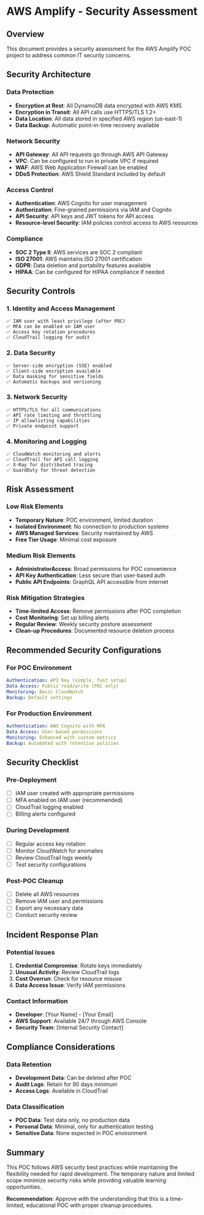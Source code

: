 # AWS Amplify - Security Assessment

## Overview
This document provides a security assessment for the AWS Amplify POC project to address common IT security concerns.

## Security Architecture

### Data Protection
- **Encryption at Rest**: All DynamoDB data encrypted with AWS KMS
- **Encryption in Transit**: All API calls use HTTPS/TLS 1.2+
- **Data Location**: All data stored in specified AWS region (us-east-1)
- **Data Backup**: Automatic point-in-time recovery available

### Network Security
- **API Gateway**: All API requests go through AWS API Gateway
- **VPC**: Can be configured to run in private VPC if required
- **WAF**: AWS Web Application Firewall can be enabled
- **DDoS Protection**: AWS Shield Standard included by default

### Access Control
- **Authentication**: AWS Cognito for user management
- **Authorization**: Fine-grained permissions via IAM and Cognito
- **API Security**: API keys and JWT tokens for API access
- **Resource-level Security**: IAM policies control access to AWS resources

### Compliance
- **SOC 2 Type II**: AWS services are SOC 2 compliant
- **ISO 27001**: AWS maintains ISO 27001 certification
- **GDPR**: Data deletion and portability features available
- **HIPAA**: Can be configured for HIPAA compliance if needed

## Security Controls

### 1. Identity and Access Management
```
✅ IAM user with least privilege (after POC)
✅ MFA can be enabled on IAM user
✅ Access key rotation procedures
✅ CloudTrail logging for audit
```

### 2. Data Security
```
✅ Server-side encryption (SSE) enabled
✅ Client-side encryption available
✅ Data masking for sensitive fields
✅ Automatic backups and versioning
```

### 3. Network Security
```
✅ HTTPS/TLS for all communications
✅ API rate limiting and throttling
✅ IP allowlisting capabilities
✅ Private endpoint support
```

### 4. Monitoring and Logging
```
✅ CloudWatch monitoring and alerts
✅ CloudTrail for API call logging
✅ X-Ray for distributed tracing
✅ GuardDuty for threat detection
```

## Risk Assessment

### Low Risk Elements
- **Temporary Nature**: POC environment, limited duration
- **Isolated Environment**: No connection to production systems
- **AWS Managed Services**: Security maintained by AWS
- **Free Tier Usage**: Minimal cost exposure

### Medium Risk Elements
- **AdministratorAccess**: Broad permissions for POC convenience
- **API Key Authentication**: Less secure than user-based auth
- **Public API Endpoints**: GraphQL API accessible from internet

### Risk Mitigation Strategies
- **Time-limited Access**: Remove permissions after POC completion
- **Cost Monitoring**: Set up billing alerts
- **Regular Review**: Weekly security posture assessment
- **Clean-up Procedures**: Documented resource deletion process

## Recommended Security Configurations

### For POC Environment
```yaml
Authentication: API Key (simple, fast setup)
Data Access: Public read/write (POC only)
Monitoring: Basic CloudWatch
Backup: Default settings
```

### For Production Environment
```yaml
Authentication: AWS Cognito with MFA
Data Access: User-based permissions
Monitoring: Enhanced with custom metrics
Backup: Automated with retention policies
```

## Security Checklist

### Pre-Deployment
- [ ] IAM user created with appropriate permissions
- [ ] MFA enabled on IAM user (recommended)
- [ ] CloudTrail logging enabled
- [ ] Billing alerts configured

### During Development
- [ ] Regular access key rotation
- [ ] Monitor CloudWatch for anomalies
- [ ] Review CloudTrail logs weekly
- [ ] Test security configurations

### Post-POC Cleanup
- [ ] Delete all AWS resources
- [ ] Remove IAM user and permissions
- [ ] Export any necessary data
- [ ] Conduct security review

## Incident Response Plan

### Potential Issues
1. **Credential Compromise**: Rotate keys immediately
2. **Unusual Activity**: Review CloudTrail logs
3. **Cost Overrun**: Check for resource misuse
4. **Data Access Issue**: Verify IAM permissions

### Contact Information
- **Developer**: [Your Name] - [Your Email]
- **AWS Support**: Available 24/7 through AWS Console
- **Security Team**: [Internal Security Contact]

## Compliance Considerations

### Data Retention
- **Development Data**: Can be deleted after POC
- **Audit Logs**: Retain for 90 days minimum
- **Access Logs**: Available in CloudTrail

### Data Classification
- **POC Data**: Test data only, no production data
- **Personal Data**: Minimal, only for authentication testing
- **Sensitive Data**: None expected in POC environment

## Summary

This POC follows AWS security best practices while maintaining the flexibility needed for rapid development. The temporary nature and limited scope minimize security risks while providing valuable learning opportunities.

**Recommendation**: Approve with the understanding that this is a time-limited, educational POC with proper cleanup procedures.
